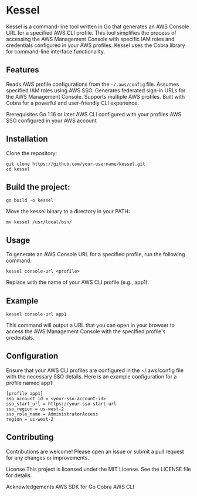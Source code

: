 # Kessel
Kessel is a command-line tool written in Go that generates an AWS Console URL for a specified AWS CLI profile. This tool simplifies the process of accessing the AWS Management Console with specific IAM roles and credentials configured in your AWS profiles. Kessel uses the Cobra library for command-line interface functionality.

## Features
Reads AWS profile configurations from the `~/.aws/config` file.
Assumes specified IAM roles using AWS SSO.
Generates federated sign-in URLs for the AWS Management Console.
Supports multiple AWS profiles.
Built with Cobra for a powerful and user-friendly CLI experience.

Prerequisites
Go 1.16 or later
AWS CLI configured with your profiles
AWS SSO configured in your AWS account

## Installation
Clone the repository:

```
git clone https://github.com/your-username/kessel.git
cd kessel
```
## Build the project:
```
go build -o kessel
```
Move the kessel binary to a directory in your PATH:
```
mv kessel /usr/local/bin/
```
## Usage
To generate an AWS Console URL for a specified profile, run the following command:

```
kessel console-url <profile>
```
Replace <profile> with the name of your AWS CLI profile (e.g., app1).

## Example
```
kessel console-url app1
```
This command will output a URL that you can open in your browser to access the AWS Management Console with the specified profile's credentials.

## Configuration
Ensure that your AWS CLI profiles are configured in the ~/.aws/config file with the necessary SSO details. Here is an example configuration for a profile named app1:

```
[profile app1]
sso_account_id = <your-sso-account-id>
sso_start_url = https://your-sso-start-url
sso_region = us-west-2
sso_role_name = AdministratorAccess
region = us-west-2
```
## Contributing
Contributions are welcome! Please open an issue or submit a pull request for any changes or improvements.

License
This project is licensed under the MIT License. See the LICENSE file for details.

Acknowledgements
AWS SDK for Go
Cobra
AWS CLI
